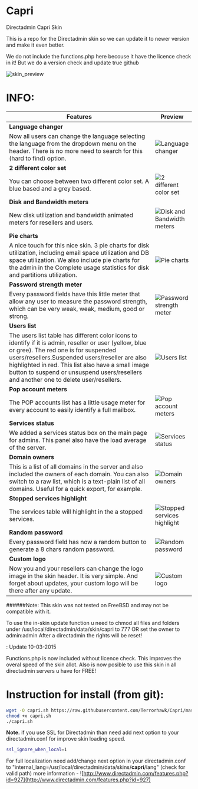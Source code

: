 Capri
=====

Directadmin Capri Skin

This is a repo for the Directadmin skin so we can update it to newer version and make it even better.

We do not include the functions.php here becouse it have the licence check in it!
But we do a version check and update true github

![skin_preview](http://www.outservices.net/images/capri_screens/ca_userlevel.png)

INFO:
=====

Features | Preview
------------ | -------------
**Language changer** |
Now all users can change the language selecting the language from the dropdown menu on the header. There is no more need to search for this (hard to find) option. | ![Language changer](http://www.outservices.net/images/cas_lang.png)	
**2 different color set** |
You can choose between two different color set. A blue based and a grey based. | ![2 different color set](http://www.outservices.net/images/cas_colorset.png)
**Disk and Bandwidth meters** |
New disk utilization and bandwidth animated meters for resellers and users. | ![Disk and Bandwidth meters](http://www.outservices.net/images/cas_lmeters.png)
**Pie charts** |
A nice touch for this nice skin. 3 pie charts for disk utilization, including email space utilization and DB space utilization. We also include pie charts for the admin in the Complete usage statistics for disk and partitions utilization. 	| ![Pie charts](http://www.outservices.net/images/cas_pies.png)
**Password strength meter** |
Every password fields have this little meter that allow any user to measure the password strength, which can be very weak, weak, medium, good or strong. | ![Password strength meter](http://www.outservices.net/images/cas_passste.png)
**Users list** |
The users list table has different color icons to identify if it is admin, reseller or user (yellow, blue or gree). The red one is for suspended users/resellers.Suspended users/reseller are also highlighted in red. This list also have a small image button to suspend or unsuspend users/resellers and another one to delete user/resellers. | ![Users list](http://www.outservices.net/images/cas_suspid.png)
**Pop account meters** |
The POP accounts list has a little usage meter for every account to easily identify a full mailbox. | ![Pop account meters](http://www.outservices.net/images/cas_popmeter.png)	
**Services status** |
We added a services status box on the main page for admins. This panel also have the load average of the server. | ![Services status](http://www.outservices.net/images/cas_lserv.png)	
**Domain owners** |
This is a list of all domains in the server and also included the owners of each domain. You can also switch to a raw list, which is a text-plain list of all domains. Useful for a quick export, for example. | ![Domain owners](http://www.outservices.net/images/cass_alldom.png)	
**Stopped services highlight** |
The services table will highlight in the a stopped services. | ![Stopped services highlight](http://www.outservices.net/images/cas_services.png)	
**Random password** |
Every password field has now a random button to generate a 8 chars random password. | ![Random password](http://www.outservices.net/images/cas_rand.png)	
**Custom logo** |
Now you and your resellers can change the logo image in the skin header. It is very simple. And forget about updates, your custom logo will be there after any update. 	| ![Custom logo](http://www.outservices.net/images/cas_logo.png)	

 
######Note:
This skin was not tested on FreeBSD and may not be compatible with it.

To use the in-skin update function u need to chmod all files and folders under /usr/local/directadmin/data/skin/capri to 777 OR set the owner to admin:admin
After a directadmin the rights will be reset!

: Update 10-03-2015

Functions.php is now included without licence check. 
This improves the overal speed of the skin allot. Also is now posible to use this skin in all directadmin servers u have for FREE!

Instruction for install (from git):
=====

```bash
wget -O capri.sh https://raw.githubusercontent.com/Terrorhawk/Capri/master/install-script --no-check-certificate
chmod +x capri.sh
./capri.sh
```
**Note.** if you use SSL for Directadmin than need add next option to your directadmin.conf for improve skin loading speed.
```bash
ssl_ignore_when_local=1
```
For full localization need add/change next option in your directadmin.conf to "internal_lang=/usr/local/directadmin/data/skins/**capri**/lang" (check for valid path)
more information - ![http://www.directadmin.com/features.php?id=927](http://www.directadmin.com/features.php?id=927)
